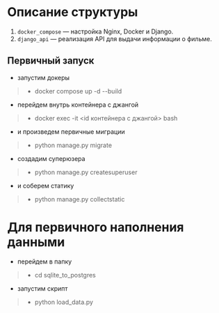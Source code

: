 # Описание структуры 

1. `docker_compose` — настройка Nginx, Docker и Django.
2. `django_api` — реализация API для выдачи информации о фильме.


## Первичный запуск
- запустим докеры
> - docker compose up -d --build
- перейдем внутрь контейнера с джангой
> - docker exec -it <id контейнера с джангой> bash
- и произведем первичные миграции
> - python manage.py migrate 
- создадим суперюзера
> - python manage.py createsuperuser 
- и соберем статику
> - python manage.py collectstatic 
# Для первичного наполнения данными 
- перейдем в папку
> - cd sqlite_to_postgres
- запустим скрипт
> - python load_data.py 

